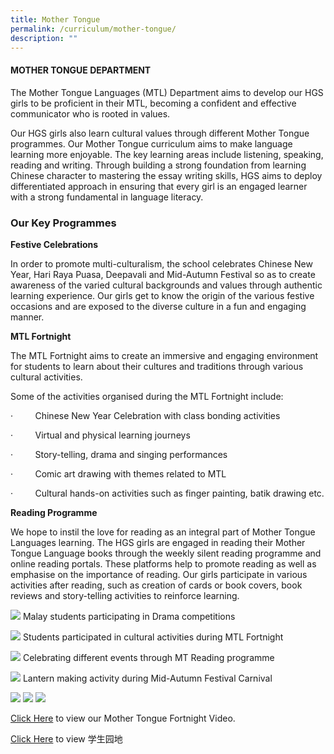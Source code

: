 ```yaml
---
title: Mother Tongue
permalink: /curriculum/mother-tongue/
description: ""
---
```

#### MOTHER TONGUE DEPARTMENT

The Mother Tongue Languages (MTL) Department aims to develop our HGS girls to be proficient in their MTL, becoming a confident and effective communicator who is rooted in values.

Our HGS girls also learn cultural values through different Mother Tongue programmes. Our Mother Tongue curriculum aims to make language learning more enjoyable. The key learning areas include listening, speaking, reading and writing. Through building a strong foundation from learning Chinese character to mastering the essay writing skills, HGS aims to deploy differentiated approach in ensuring that every girl is an engaged learner with a strong fundamental in language literacy.

### **Our Key Programmes**

**Festive Celebrations**

In order to promote multi-culturalism, the school celebrates Chinese New Year, Hari Raya Puasa, Deepavali and Mid-Autumn Festival so as to create awareness of the varied cultural backgrounds and values through authentic learning experience. Our girls get to know the origin of the various festive occasions and are exposed to the diverse culture in a fun and engaging manner.

**MTL Fortnight**

The MTL Fortnight aims to create an immersive and engaging environment for students to learn about their cultures and traditions through various cultural activities.

Some of the activities organised during the MTL Fortnight include:

·         Chinese New Year Celebration with class bonding activities

·         Virtual and physical learning journeys

·         Story-telling, drama and singing performances

·         Comic art drawing with themes related to MTL

·         Cultural hands-on activities such as finger painting, batik drawing etc.

**Reading Programme**

We hope to instil the love for reading as an integral part of Mother Tongue Languages learning. The HGS girls are engaged in reading their Mother Tongue Language books through the weekly silent reading programme and online reading portals. These platforms help to promote reading as well as emphasise on the importance of reading. Our girls participate in various activities after reading, such as creation of cards or book covers, book reviews and story-telling activities to reinforce learning.

![](/images/MT1.jpeg)
Malay students participating in Drama competitions

![](/images/MT2.jpeg)
 Students participated in cultural activities during MTL
 Fortnight
 
 ![](/images/MT3.jpeg)
 Celebrating different events through MT Reading programme
 
 ![](/images/MT4.jpeg)
Lantern making activity during Mid-Autumn Festival Carnival

![](/images/1.jpeg)
![](/images/2.jpeg)
![](/images/3.jpeg)

[Click Here](https://drive.google.com/file/d/1JLpMCYsRs_ju357hH0ofOoyWGD8I1r7G/view?usp=sharing) to view our Mother Tongue Fortnight Video.

[Click Here](https://drive.google.com/file/d/1d6mOUaDlEGDljRzELDFQkgZjhU1cmVBx/view?usp=sharing) to view 学生园地